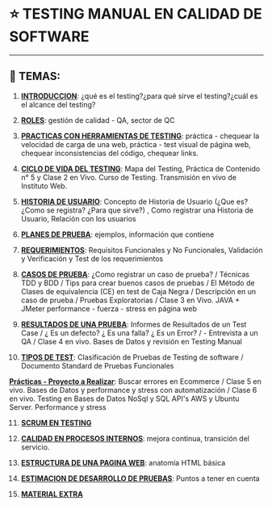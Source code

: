 # :star: TESTING MANUAL EN CALIDAD DE SOFTWARE

---

## :book: TEMAS:

1. [**INTRODUCCION**](https://github.com/eugenia1984/QA/tree/main/INSTITUTO_WEB_QA/01_introduccion): ¿qué es el testing?¿para qué sirve el testing?¿cuál es el alcance del testing? 

2. [**ROLES**](https://github.com/eugenia1984/QA/tree/main/INSTITUTO_WEB_QA/02_roles): gestión de calidad - QA, sector de QC

3. [**PRACTICAS CON HERRAMIENTAS DE TESTING**](https://github.com/eugenia1984/QA/tree/main/INSTITUTO_WEB_QA/03_practicas_con_herramientas_de_testing): práctica - chequear la velocidad de carga de una web, práctica - test visual de página  web, chequear inconsistencias del código, chequear links.

4. [**CICLO DE VIDA DEL TESTING**](https://github.com/eugenia1984/QA/blob/main/INSTITUTO_WEB_QA/04_ciclo_de_vida_del_testing.md): Mapa del Testing, Práctica de Contenido n° 5 y Clase 2 en Vivo. Curso de Testing. Transmisión en vivo de Instituto Web.

5. [**HISTORIA DE USUARIO**](https://github.com/eugenia1984/QA/tree/main/INSTITUTO_WEB_QA/04_historia_de_usurio): Concepto de Historia de Usuario (¿Que es? ¿Como se registra? ¿Para que sirve?) , Como registrar una Historia de Usuario, Relación con los usuarios

6. [**PLANES DE PRUEBA**](https://github.com/eugenia1984/QA/tree/main/INSTITUTO_WEB_QA/05_planes_de_prueba): ejemplos, información que contiene

7. [**REQUERIMIENTOS**](https://github.com/eugenia1984/QA/tree/main/INSTITUTO_WEB_QA/06_requerimientos): Requisitos Funcionales y No Funcionales, Validación y Verificación y Test de los requerimientos

8. [**CASOS DE PRUEBA**](https://github.com/eugenia1984/QA/tree/main/INSTITUTO_WEB_QA/07_casos_de_prueba):  ¿Como registrar un caso de prueba? / Técnicas TDD y BDD / Tips para crear buenos casos de pruebas /  El Método de Clases de equivalencia (CE) en test de Caja Negra /  Descripción en un caso de prueba /  Pruebas Exploratorias /  Clase 3 en Vivo. JAVA + JMeter performance - fuerza - stress en página web

9. [**RESULTADOS DE UNA PRUEBA**](https://github.com/eugenia1984/QA/tree/main/INSTITUTO_WEB_QA/08_resultados_de_una_prueba): Informes de Resultados de un Test Case / ¿ Es un defecto? ¿ Es una falla? ¿ Es un Error? / - Entrevista a un QA /  Clase 4 en vivo. Bases de Datos y revisión en Testing Manual

10. [**TIPOS DE TEST**](https://github.com/eugenia1984/QA/tree/main/INSTITUTO_WEB_QA/09_tipos_de_test): Clasificación de Pruebas de Testing de software /  Documento Standard de Pruebas Funcionales

[**Prácticas - Proyecto a Realizar**](https://github.com/eugenia1984/QA/tree/main/INSTITUTO_WEB_QA/practicas):  Buscar errores en Ecommerce / Clase 5 en vivo. Bases de Datos y performance y stress con automatización / Clase 6 en vivo. Testing en Bases de Datos NoSql y SQL API's AWS y Ubuntu Server. Performance y stress

11. [**SCRUM EN TESTING**](https://github.com/eugenia1984/QA/tree/main/INSTITUTO_WEB_QA/10_scrum_en_testing)

12. [**CALIDAD EN PROCESOS INTERNOS**](https://github.com/eugenia1984/QA/tree/main/INSTITUTO_WEB_QA/11_calidad_en_procesos_internos): mejora continua, transición del servicio.

13. [**ESTRUCTURA DE UNA PAGINA WEB**](https://github.com/eugenia1984/QA/tree/main/INSTITUTO_WEB_QA/12_estructuras_de_una_pagina_web): anatomía HTML básica

14. [**ESTIMACION DE DESARROLLO DE PRUEBAS**](https://github.com/eugenia1984/QA/tree/main/INSTITUTO_WEB_QA/13_estimacion_de_desarrollo_de_pruebas): Puntos a tener en cuenta

15. [**MATERIAL EXTRA**](https://github.com/eugenia1984/QA/tree/main/INSTITUTO_WEB_QA/14_material_extra)
